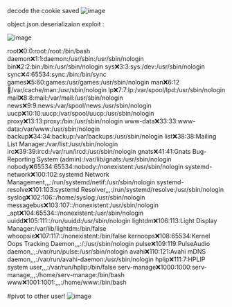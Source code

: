 
decode the cookie saved
![image](https://github.com/ArielElb/TryHackMe-CTFs/assets/94087682/c3d062ce-38ed-4bf5-a530-62012bfd851b)

object.json.deserializaion exploit :

![image](https://github.com/ArielElb/TryHackMe-CTFs/assets/94087682/65265960-1370-41a5-88e7-ad136b41b5d6)

root:x:0:0:root:/root:/bin/bash
daemon:x:1:1:daemon:/usr/sbin:/usr/sbin/nologin
bin:x:2:2:bin:/bin:/usr/sbin/nologin
sys:x:3:3:sys:/dev:/usr/sbin/nologin
sync:x:4:65534:sync:/bin:/bin/sync
games:x:5:60:games:/usr/games:/usr/sbin/nologin
man:x:6:12:man:/var/cache/man:/usr/sbin/nologin
lp:x:7:7:lp:/var/spool/lpd:/usr/sbin/nologin
mail:x:8:8:mail:/var/mail:/usr/sbin/nologin
news:x:9:9:news:/var/spool/news:/usr/sbin/nologin
uucp:x:10:10:uucp:/var/spool/uucp:/usr/sbin/nologin
proxy:x:13:13:proxy:/bin:/usr/sbin/nologin
www-data:x:33:33:www-data:/var/www:/usr/sbin/nologin
backup:x:34:34:backup:/var/backups:/usr/sbin/nologin
list:x:38:38:Mailing List Manager:/var/list:/usr/sbin/nologin
irc:x:39:39:ircd:/var/run/ircd:/usr/sbin/nologin
gnats:x:41:41:Gnats Bug-Reporting System (admin):/var/lib/gnats:/usr/sbin/nologin
nobody:x:65534:65534:nobody:/nonexistent:/usr/sbin/nologin
systemd-network:x:100:102:systemd Network Management,,,:/run/systemd/netif:/usr/sbin/nologin
systemd-resolve:x:101:103:systemd Resolver,,,:/run/systemd/resolve:/usr/sbin/nologin
syslog:x:102:106::/home/syslog:/usr/sbin/nologin
messagebus:x:103:107::/nonexistent:/usr/sbin/nologin
_apt:x:104:65534::/nonexistent:/usr/sbin/nologin
uuidd:x:105:111::/run/uuidd:/usr/sbin/nologin
lightdm:x:106:113:Light Display Manager:/var/lib/lightdm:/bin/false
whoopsie:x:107:117::/nonexistent:/bin/false
kernoops:x:108:65534:Kernel Oops Tracking Daemon,,,:/:/usr/sbin/nologin
pulse:x:109:119:PulseAudio daemon,,,:/var/run/pulse:/usr/sbin/nologin
avahi:x:110:121:Avahi mDNS daemon,,,:/var/run/avahi-daemon:/usr/sbin/nologin
hplip:x:111:7:HPLIP system user,,,:/var/run/hplip:/bin/false
serv-manage:x:1000:1000:serv-manage,,,:/home/serv-manage:/bin/bash
www:x:1001:1001:,,,:/home/www:/bin/bash


#pivot to other user!
![image](https://github.com/ArielElb/TryHackMe-CTFs/assets/94087682/8427177f-b247-4d3f-8104-3a6558f81887)

